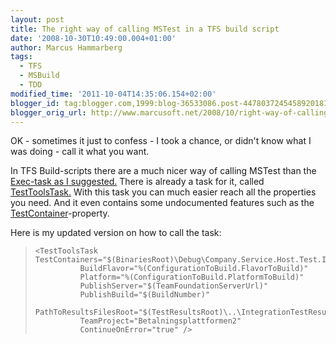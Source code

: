 ```yaml
---
layout: post
title: The right way of calling MSTest in a TFS build script
date: '2008-10-30T10:49:00.004+01:00'
author: Marcus Hammarberg
tags:
  - TFS
  - MSBuild
  - TDD
modified_time: '2011-10-04T14:35:06.154+02:00'
blogger_id: tag:blogger.com,1999:blog-36533086.post-4478037245458920181
blogger_orig_url: http://www.marcusoft.net/2008/10/right-way-of-calling-mstest-in-tfs.html
---
```


OK - sometimes it just to confess - I took a chance, or didn't know
what I was doing - call it what you want.

In TFS Build-scripts there are a much nicer way of calling MSTest than
the [Exec-task as I
suggested.](http://www.marcusoft.net/2008/10/how-to-run-mstest-with-publish.html)
There is already a task for it, called
[TestToolsTask.](http://msdn.microsoft.com/en-us/library/aa721750%28VS.80%29.aspx)
With this task you can much easier reach all the properties you need.
And it even contains some undocumented features such as the
[TestContainer](http://blogs.msdn.com/buckh/archive/2006/11/09/updated-version-of-new-testtoolstask.aspx)-property.

Here is my updated version on how to call the task:

>     <TestToolsTask   TestContainers="$(BinariesRoot)\Debug\Company.Service.Host.Test.Integration.dll"
>               BuildFlavor="%(ConfigurationToBuild.FlavorToBuild)"
>               Platform="%(ConfigurationToBuild.PlatformToBuild)"
>               PublishServer="$(TeamFoundationServerUrl)"
>               PublishBuild="$(BuildNumber)"
>               PathToResultsFilesRoot="$(TestResultsRoot)\..\IntegrationTestResults"
>               TeamProject="Betalningsplattformen2"
>               ContinueOnError="true" />
